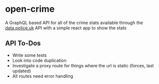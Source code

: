 # open-crime

A GraphQL based API for all of the crime stats available through the [data.police.uk](https://data.police.uk/) API with a simple react app to show the stats

## API To-Dos

- Write some tests
- Look into code duplication
- Investigate a proxy route for things where the url is static (forces, last updated)
- All routes need error handling
